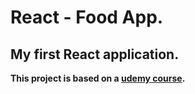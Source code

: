 # React - Food App.
## **My first React application.**
**This project is based on a [udemy course](https://www.udemy.com/course/react-the-complete-guide-incl-redux/).**

